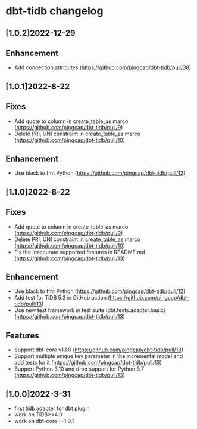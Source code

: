 # dbt-tidb changelog

## [1.0.2]2022-12-29
## Enhancement
- Add connection attributes (https://github.com/pingcap/dbt-tidb/pull/38)

## [1.0.1]2022-8-22
## Fixes
- Add quote to column in create_table_as marco (https://github.com/pingcap/dbt-tidb/pull/9)
- Delete PRI, UNI constraint in create_table_as marco (https://github.com/pingcap/dbt-tidb/pull/10)

## Enhancement
- Use black to fmt Python (https://github.com/pingcap/dbt-tidb/pull/12)

## [1.1.0]2022-8-22
## Fixes
- Add quote to column in create_table_as marco (https://github.com/pingcap/dbt-tidb/pull/9)
- Delete PRI, UNI constraint in create_table_as marco (https://github.com/pingcap/dbt-tidb/pull/10)
- Fix the inaccurate supported features in README.md (https://github.com/pingcap/dbt-tidb/pull/13)

## Enhancement
- Use black to fmt Python (https://github.com/pingcap/dbt-tidb/pull/12)
- Add test for TiDB 5.3 in GitHub action (https://github.com/pingcap/dbt-tidb/pull/13)
- Use new test framework in test suite (dbt.tests.adapter.basic) (https://github.com/pingcap/dbt-tidb/pull/13)

## Features
- Support dbt-core v1.1.0 (https://github.com/pingcap/dbt-tidb/pull/13)
- Support multiple unique key parameter in the incremental model and add tests for it (https://github.com/pingcap/dbt-tidb/pull/13)
- Support Python 3.10 and drop support for Python 3.7 (https://github.com/pingcap/dbt-tidb/pull/13)

## [1.0.0]2022-3-31
* first tidb adapter for dbt plugin
* work on TiDB>=4.0
* work on dbt-core==1.0.1